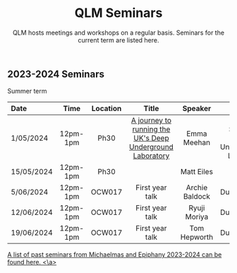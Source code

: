 ﻿---
layout: page
title: QLM Seminars
subtitle: QLM hosts meetings and workshops on a regular basis. Seminars for the current term are listed here.
---
 
## 2023-2024 Seminars

Summer term

|Date  |Time |Location  |Title   |Speaker    |Institution    |
|:---  | :----: | :----:  | :--------:      | :------:      |           --: |
|1/05/2024|12pm-1pm|Ph30|<a href="/events/seminars/abstracts/2024 Epiphany/Emma Meehan">A journey to running the UK's Deep Underground Laboratory</a>|Emma Meehan    |Deep Science @ Boulby Underground Laboratory |
|15/05/2024|12pm-1pm|Ph30|<a href="/events/seminars/abstracts/2024 Epiphany/Matt Eiles">     </a>|Matt Eiles    |MPI PKS |
|5/06/2024|12pm-1pm|OCW017|First year talk    </a>|Archie Baldock    |Durham QLM|
|12/06/2024|12pm-1pm|OCW017|First year talk    </a>|Ryuji Moriya    |Durham QLM|
|19/06/2024|12pm-1pm|OCW017|First year talk    </a>|Tom Hepworth    |Durham QLM|

<a href="/events/seminars_past"> A list of past seminars from Michaelmas and Epiphany 2023-2024 can be found here. <\a>



